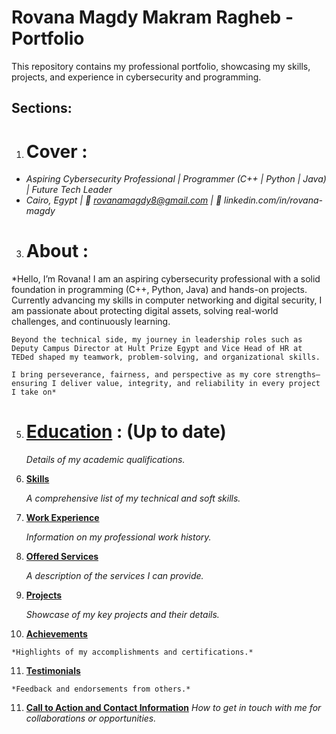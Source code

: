 # Rovana Magdy Makram Ragheb - Portfolio

This repository contains my professional portfolio, showcasing my skills, projects, and experience in cybersecurity and programming.

## Sections:

1.  # Cover :
   - *Aspiring Cybersecurity Professional | Programmer (C++ | Python | Java) | Future Tech Leader*
   - *Cairo, Egypt | 📧 rovanamagdy8@gmail.com | 🔗 linkedin.com/in/rovana-magdy*

3.  # About :
   *Hello, I’m Rovana!
    I am an aspiring cybersecurity professional with a solid foundation in programming (C++, Python, Java) and hands-on projects. Currently advancing my skills in computer networking and digital security, I am
    passionate about protecting digital assets, solving real-world challenges, and continuously learning.

    Beyond the technical side, my journey in leadership roles such as Deputy Campus Director at Hult Prize Egypt and Vice Head of HR at TEDed shaped my teamwork, problem-solving, and organizational skills.

    I bring perseverance, fairness, and perspective as my core strengths—ensuring I deliver value, integrity, and reliability in every project I take on*

5.  # [Education](education.md) : (Up to date)

    *Details of my academic qualifications.*

6.  **[Skills](skills.md)**

    *A comprehensive list of my technical and soft skills.*

7.  **[Work Experience](work_experience.md)**

    *Information on my professional work history.*

8.  **[Offered Services](offered_services.md)**

    *A description of the services I can provide.*

9.  **[Projects](projects.md)**

    *Showcase of my key projects and their details.*

10.  **[Achievements](achievements.md)**

    *Highlights of my accomplishments and certifications.*

11.  **[Testimonials](testimonials.md)**

    *Feedback and endorsements from others.*

11. **[Call to Action and Contact Information](contact.md)**
    *How to get in touch with me for collaborations or opportunities.*


